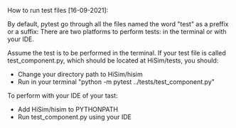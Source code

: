 How to run test files [16-09-2021]:

By default, pytest go through all the files named the word "test" as a preffix or a suffix:
There are two platforms to perform tests: in the terminal or with your IDE.

Assume the test is to be performed in the terminal. If your test file is called test_component.py,
 which should be located at HiSim/tests, you should:

* Change your directory path to HiSim/hisim
* Run in your terminal "python -m pytest ../tests/test_component.py"

To perform with your IDE of your tast:
* Add HiSim/hisim to PYTHONPATH
* Run test_component.py using your IDE
